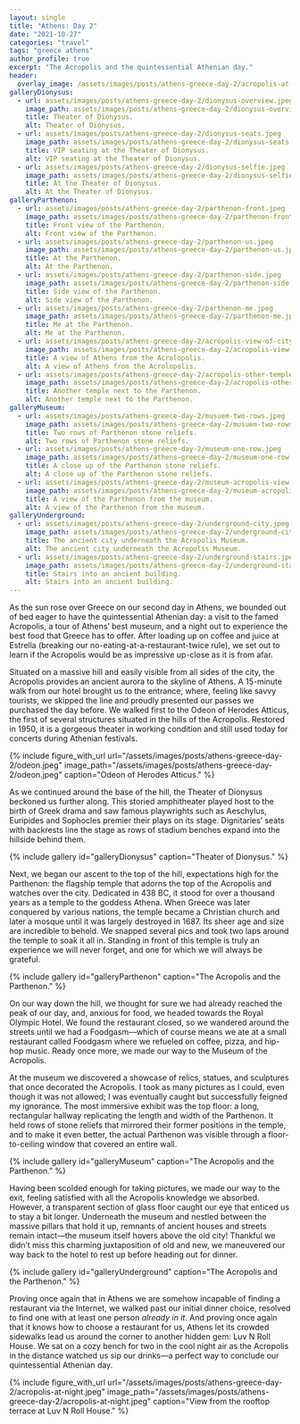 ```yaml
---
layout: single
title: "Athens: Day 2"
date: "2021-10-27"
categories: "travel"
tags: "greece athens"
author_profile: true
excerpt: "The Acropolis and the quintessential Athenian day."
header:
  overlay_image: /assets/images/posts/athens-greece-day-2/acropolis-at-night.jpeg
galleryDionysus:
  - url: assets/images/posts/athens-greece-day-2/dionysus-overview.jpeg
    image_path: assets/images/posts/athens-greece-day-2/dionysus-overview.jpeg
    title: Theater of Dionysus.
    alt: Theater of Dionysus.
  - url: assets/images/posts/athens-greece-day-2/dionysus-seats.jpeg
    image_path: assets/images/posts/athens-greece-day-2/dionysus-seats.jpeg
    title: VIP seating at the Theater of Dionysus.
    alt: VIP seating at the Theater of Dionysus.
  - url: assets/images/posts/athens-greece-day-2/dionysus-selfie.jpeg
    image_path: assets/images/posts/athens-greece-day-2/dionysus-selfie.jpeg
    title: At the Theater of Dionysus.
    alt: At the Theater of Dionysus.
galleryParthenon:
  - url: assets/images/posts/athens-greece-day-2/parthenon-front.jpeg
    image_path: assets/images/posts/athens-greece-day-2/parthenon-front.jpeg
    title: Front view of the Parthenon.
    alt: Front view of the Parthenon.
  - url: assets/images/posts/athens-greece-day-2/parthenon-us.jpeg
    image_path: assets/images/posts/athens-greece-day-2/parthenon-us.jpeg
    title: At the Parthenon.
    alt: At the Parthenon.
  - url: assets/images/posts/athens-greece-day-2/parthenon-side.jpeg
    image_path: assets/images/posts/athens-greece-day-2/parthenon-side.jpeg
    title: Side view of the Parthenon.
    alt: Side view of the Parthenon.
  - url: assets/images/posts/athens-greece-day-2/parthenon-me.jpeg
    image_path: assets/images/posts/athens-greece-day-2/parthenon-me.jpeg
    title: Me at the Parthenon.
    alt: Me at the Parthenon.
  - url: assets/images/posts/athens-greece-day-2/acropolis-view-of-city.jpeg
    image_path: assets/images/posts/athens-greece-day-2/acropolis-view-of-city.jpeg
    title: A view of Athens from the Acrolopolis.
    alt: A view of Athens from the Acrolopolis.
  - url: assets/images/posts/athens-greece-day-2/acropolis-other-temple.jpeg
    image_path: assets/images/posts/athens-greece-day-2/acropolis-other-temple.jpeg
    title: Another temple next to the Parthenon.
    alt: Another temple next to the Parthenon.
galleryMuseum:
  - url: assets/images/posts/athens-greece-day-2/musuem-two-rows.jpeg
    image_path: assets/images/posts/athens-greece-day-2/musuem-two-rows.jpeg
    title: Two rows of Parthenon stone reliefs.
    alt: Two rows of Parthenon stone reliefs.
  - url: assets/images/posts/athens-greece-day-2/museum-one-row.jpeg
    image_path: assets/images/posts/athens-greece-day-2/museum-one-row.jpeg
    title: A close up of the Parthenon stone reliefs.
    alt: A close up of the Parthenon stone reliefs.
  - url: assets/images/posts/athens-greece-day-2/museum-acropolis-view.jpeg
    image_path: assets/images/posts/athens-greece-day-2/museum-acropolis-view.jpeg
    title: A view of the Parthenon from the museum.
    alt: A view of the Parthenon from the museum.
galleryUnderground:
  - url: assets/images/posts/athens-greece-day-2/underground-city.jpeg
    image_path: assets/images/posts/athens-greece-day-2/underground-city.jpeg
    title: The ancient city underneath the Acropolis Museum.
    alt: The ancient city underneath the Acropolis Museum.
  - url: assets/images/posts/athens-greece-day-2/underground-stairs.jpeg
    image_path: assets/images/posts/athens-greece-day-2/underground-stairs.jpeg
    title: Stairs into an ancient building.
    alt: Stairs into an ancient building.
---
```


As the sun rose over Greece on our second day in Athens, we bounded out of bed eager to have the quintessential Athenian day: a visit to the famed Acropolis, a tour of Athens’ best museum, and a night out to experience the best food that Greece has to offer. After loading up on coffee and juice at Estrella (breaking our no-eating-at-a-restaurant-twice rule), we set out to learn if the Acropolis would be as impressive up-close as it is from afar.

<!-- [Pic of skyline]? -->

Situated on a massive hill and easily visible from all sides of the city, the Acropolis provides an ancient aurora to the skyline of Athens. A 15-minute walk from our hotel brought us to the entrance, where, feeling like savvy tourists, we skipped the line and proudly presented our passes we purchased the day before. We walked first to the Odeon of Herodes Atticus, the first of several structures situated in the hills of the Acropolis. Restored in 1950, it is a gorgeous theater in working condition and still used today for concerts during Athenian festivals.

{% include figure_with_url
    url="/assets/images/posts/athens-greece-day-2/odeon.jpeg"
    image_path="/assets/images/posts/athens-greece-day-2/odeon.jpeg"
    caption="Odeon of Herodes Atticus."
%}

As we continued around the base of the hill, the Theater of Dionysus beckoned us further along. This storied amphitheater played host to the birth of Greek drama and saw famous playwrights such as Aeschylus, Euripides and Sophocles premier their plays on its stage. Dignitaries’ seats with backrests line the stage as rows of stadium benches expand into the hillside behind them.

{% include gallery id="galleryDionysus" caption="Theater of Dionysus." %}

Next, we began our ascent to the top of the hill, expectations high for the Parthenon: the flagship temple that adorns the top of the Acropolis and watches over the city. Dedicated in 438 BC, it stood for over a thousand years as a temple to the goddess Athena. When Greece was later conquered by various nations, the temple became a Christian church and later a mosque until it was largely destroyed in 1687. Its sheer age and size are incredible to behold. We snapped several pics and took two laps around the temple to soak it all in. Standing in front of this temple is truly an experience we will never forget, and one for which we will always be grateful.

{% include gallery id="galleryParthenon" caption="The Acropolis and the Parthenon." %}

On our way down the hill, we thought for sure we had already reached the peak of our day, and, anxious for food, we headed towards the Royal Olympic Hotel. We found the restaurant closed, so we wandered around the streets until we had a Foodgasm—which of course means we ate at a small restaurant called Foodgasm where we refueled on coffee, pizza, and hip-hop music. Ready once more, we made our way to the Museum of the Acropolis.

At the museum we discovered a showcase of relics, statues, and sculptures that once decorated the Acropolis. I took as many pictures as I could, even though it was not allowed; I was eventually caught but successfully feigned my ignorance. The most immersive exhibit was the top floor: a long, rectangular hallway replicating the length and width of the Parthenon. It held rows of stone reliefs that mirrored their former positions in the temple, and to make it even better, the actual Parthenon was visible through a floor-to-ceiling window that covered an entire wall.

{% include gallery id="galleryMuseum" caption="The Acropolis and the Parthenon." %}

Having been scolded enough for taking pictures, we made our way to the exit, feeling satisfied with all the Acropolis knowledge we absorbed. However, a transparent section of glass floor caught our eye that enticed us to stay a bit longer. Underneath the museum and nestled between the massive pillars that hold it up, remnants of ancient houses and streets remain intact—the museum itself hovers above the old city! Thankful we didn’t miss this charming juxtaposition of old and new, we maneuvered our way back to the hotel to rest up before heading out for dinner.

{% include gallery id="galleryUnderground" caption="The Acropolis and the Parthenon." %}

Proving once again that in Athens we are somehow incapable of finding a restaurant via the Internet, we walked past our initial dinner choice, resolved to find one with at least one person _already in it_. And proving once again that it knows how to choose a restaurant for us, Athens let its crowded sidewalks lead us around the corner to another hidden gem: Luv N Roll House. We sat on a cozy bench for two in the cool night air as the Acropolis in the distance watched us sip our drinks—a perfect way to conclude our quintessential Athenian day.

{% include figure_with_url
    url="/assets/images/posts/athens-greece-day-2/acropolis-at-night.jpeg"
    image_path="/assets/images/posts/athens-greece-day-2/acropolis-at-night.jpeg"
    caption="View from the rooftop terrace at Luv N Roll House."
%}
